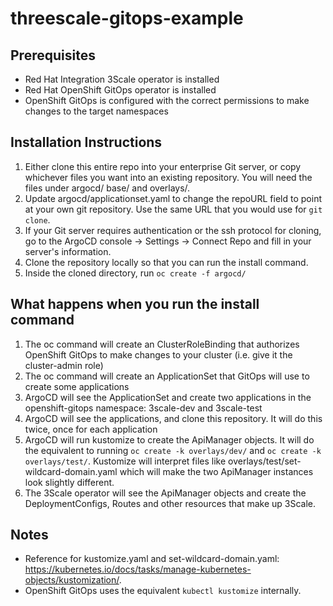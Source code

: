 # threescale-gitops-example

## Prerequisites
* Red Hat Integration 3Scale operator is installed
* Red Hat OpenShift GitOps operator is installed
* OpenShift GitOps is configured with the correct permissions to make changes to the target namespaces

## Installation Instructions

1. Either clone this entire repo into your enterprise Git server, or copy whichever files you want into an existing repository. You will need the files under argocd/ base/ and overlays/.
2. Update argocd/applicationset.yaml to change the repoURL field to point at your own git repository. Use the same URL that you would use for `git clone`.
3. If your Git server requires authentication or the ssh protocol for cloning, go to the ArgoCD console -> Settings -> Connect Repo and fill in your server's information.
4. Clone the repository locally so that you can run the install command.
5. Inside the cloned directory, run `oc create -f argocd/`

## What happens when you run the install command
1. The oc command will create an ClusterRoleBinding that authorizes OpenShift GitOps to make changes to your cluster (i.e. give it the cluster-admin role)
2. The oc command will create an ApplicationSet that GitOps will use to create some applications
3. ArgoCD will see the ApplicationSet and create two applications in the openshift-gitops namespace: 3scale-dev and 3scale-test
4. ArgoCD will see the applications, and clone this repository. It will do this twice, once for each application
5. ArgoCD will run kustomize to create the ApiManager objects. It will do the equivalent to running `oc create -k overlays/dev/` and `oc create -k overlays/test/`. Kustomize will interpret files like overlays/test/set-wildcard-domain.yaml which will make the two ApiManager instances look slightly different.
7. The 3Scale operator will see the ApiManager objects and create the DeploymentConfigs, Routes and other resources that make up 3Scale.

## Notes
* Reference for kustomize.yaml and set-wildcard-domain.yaml: https://kubernetes.io/docs/tasks/manage-kubernetes-objects/kustomization/.
* OpenShift GitOps uses the equivalent `kubectl kustomize` internally.

